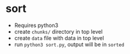 # sort
- Requires python3
- create `chunks/` directory in top level
- create `data` file with data in top level
- run `python3 sort.py`, output will be in `sorted`

